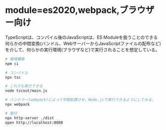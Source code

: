 # module=es2020,webpack,ブラウザー向け

TypeScriptは、コンパイル後のJavaScriptは、ES Moduleを扱うことのできる何らかの中間変換(バンドル、WebサーバーからJavaScriptファイルの配布など)を介して、何らかの実行環境(ブラウザなど)で実行されることを想定している。

```bash
# 環境構築
npm ci

# コンパイル
npx tsc

# これでも実行できる
node tscout/main.js

# バンドラー(webpack)によって中間処理させ、Node.jsで実行できるようにしてみる。
npx webpack

# 実行
npx http-server ./dist
open http://localhost:8080
```